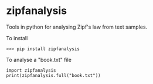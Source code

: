 # zipfanalysis

Tools in python for analysing Zipf's law from text samples. 

To install

	>>> pip install zipfanalysis

To analyse a "book.txt" file

	import zipfanalysis
	print(zipfanalysis.full("book.txt"))

